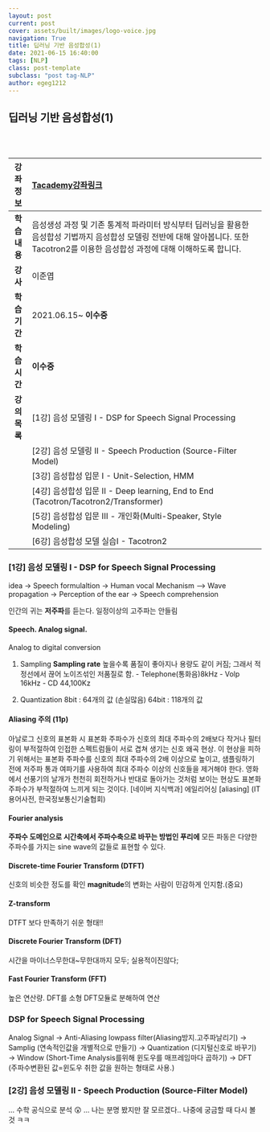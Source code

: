 ```yaml
---
layout: post
current: post
cover: assets/built/images/logo-voice.jpg
navigation: True
title: 딥러닝 기반 음성합성(1)
date: 2021-06-15 16:40:00
tags: [NLP]
class: post-template
subclass: "post tag-NLP"
author: egeg1212
---
```


## 딥러닝 기반 음성합성(1)

<br><br>

| **강좌정보** | [Tacademy강좌링크](https://tacademy.skplanet.com/live/player/onlineLectureDetail.action?seq=184)                                                                                         |
| :----------: | :--------------------------------------------------------------------------------------------------------------------------------------------------------------------------------------- |
| **학습내용** | 음성생성 과정 및 기존 통계적 파라미터 방식부터 딥러닝을 활용한 음성합성 기법까지 음성합성 모델링 전반에 대해 알아봅니다. 또한 Tacotron2를 이용한 음성합성 과정에 대해 이해하도록 합니다. |
|   **강사**   | 이준엽                                                                                                                                                                                   |
| **학습기간** | 2021.06.15~ **이수중**                                                                                                                                                                   |
| **학습시간** | **이수중**                                                                                                                                                                               |
| **강의목록** | [1강] 음성 모델링 I - DSP for Speech Signal Processing                                                                                                                                   |
|              | [2강] 음성 모델링 II - Speech Production (Source-Filter Model)                                                                                                                           |
|              | [3강] 음성합성 입문 I - Unit-Selection, HMM                                                                                                                                              |
|              | [4강] 음성합성 입문 II - Deep learning, End to End (Tacotron/Tacotron2/Transformer)                                                                                                      |
|              | [5강] 음성합성 입문 III - 개인화(Multi-Speaker, Style Modeling)                                                                                                                          |
|              | [6강] 음성합성 모델 실습I - Tacotron2                                                                                                                                                    |

### [1강] 음성 모델링 I - DSP for Speech Signal Processing

idea -> Speech formulaltion -> Human vocal Mechanism
--> Wave propagation
-> Perception of the ear -> Speech comprehension

인간의 귀는 **저주파**를 듣는다.
일정이상의 고주파는 안들림

#### Speech. Analog signal.

Analog to digital conversion

1. Sampling
   **Sampling rate**
   높을수록 품질이 좋아지나 용량도 같이 커짐;
   그래서 적정선에서 끊어 노이즈섞인 저품질로 함. - Telephone(통화음)8kHz - Volp 16kHz - CD 44,100Kz

2. Quantization
   8bit : 64개의 값 (손실많음)
   64bit : 118개의 값

#### Aliasing 주의 (11p)

아날로그 신호의 표본화 시 표본화 주파수가 신호의 최대 주파수의 2배보다 작거나 필터링이 부적절하여 인접한 스펙트럼들이 서로 겹쳐 생기는 신호 왜곡 현상. 이 현상을 피하기 위해서는 표본화 주파수를 신호의 최대 주파수의 2배 이상으로 높이고, 샘플링하기 전에 저주파 통과 여파기를 사용하여 최대 주파수 이상의 신호들을 제거해야 한다. 영화에서 선풍기의 날개가 천천히 회전하거나 반대로 돌아가는 것처럼 보이는 현상도 표본화 주파수가 부적절하여 느끼게 되는 것이다.
[네이버 지식백과] 에일리어싱 [aliasing] (IT용어사전, 한국정보통신기술협회)

#### Fourier analysis

**주파수 도메인으로 시간축에서 주파수축으로 바꾸는 방법인 푸리에**
모든 파동은 다양한 주파수를 가지는 sine wave의 값들로 표현할 수 있다.

#### Discrete-time Fourier Transform (DTFT)

신호의 비슷한 정도를 확인
**magnitude**의 변화는 사람이 민감하게 인지함.(중요)

#### Z-transform

DTFT 보다 만족하기 쉬운 형태!!

#### Discrete Fourier Transform (DFT)

시간을 마이너스무한대~무한대까지 모두; 실용적이진않다;

#### Fast Fourier Transform (FFT)

높은 연산량.
DFT를 소형 DFT모듈로 분해하여 연산

### DSP for Speech Signal Processing

Analog Signal
-> Anti-Aliasing lowpass filter(Aliasing방지.고주파날리기)
-> Samplig (연속적인값을 개별적으로 만들기)
-> Quantization (디지털신호로 바꾸기)
-> Window (Short-Time Analysis를위해 윈도우를 매프레임마다 곱하기)
-> DFT (주파수변환된 값=윈도우 취한 값을 원하는 형태로 사용.)

### [2강] 음성 모델링 II - Speech Production (Source-Filter Model)

... 수학 공식으로 분석 😲 ...
나는 분명 봤지만 잘 모르겠다..
나중에 궁금할 때 다시 볼 것 ㅋㅋ
